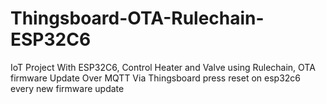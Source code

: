 # Thingsboard-OTA-Rulechain-ESP32C6
IoT Project With ESP32C6, Control Heater and Valve using Rulechain, OTA firmware Update Over MQTT Via Thingsboard
press reset on esp32c6 every new firmware update
